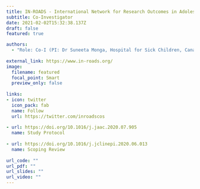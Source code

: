 ```yaml
---
title: IN-ROADS - International Network for Research Outcomes in Adolescent Depression Studies
subtitle: Co-Investigator
date: 2021-02-02T15:32:38.137Z
draft: false
featured: true

authors:
  - "Role: Co-I (PI: Dr Suneeta Monga, Hospital for Sick Children, Canada)"
    
external_link: https://www.in-roads.org/
image:
  filename: featured
  focal_point: Smart
  preview_only: false
  
links:
- icon: twitter
  icon_pack: fab
  name: Follow
  url: https://twitter.com/inroadscos
  
- url: https://doi.org/10.1016/j.jaac.2020.07.905
  name: Study Protocol
  
- url: https://doi.org/10.1016/j.jclinepi.2020.06.013
  name: Scoping Review
  
url_code: ""
url_pdf: ""
url_slides: ""
url_video: ""
---
```

